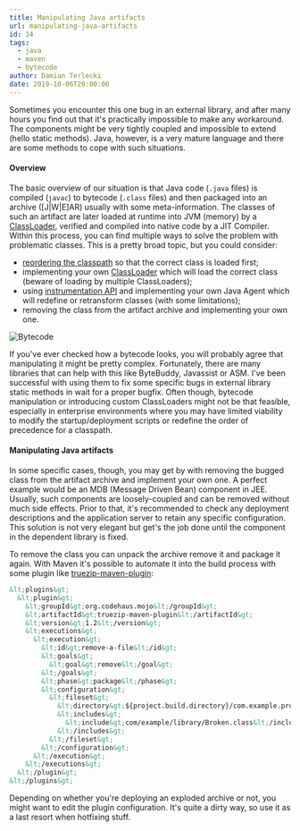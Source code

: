 ```yaml
---
title: Manipulating Java artifacts
url: manipulating-java-artifacts
id: 14
tags:
  - java
  - maven
  - bytecode
author: Damian Terlecki
date: 2019-10-06T20:00:00
---
```


Sometimes you encounter this one bug in an external library, and after many hours you find out that it's practically impossible to make any workaround. The components might be very tightly coupled and impossible to extend (hello static methods). Java, however, is a very mature language and there are some methods to cope with such situations.

#### Overview

The basic overview of our situation is that Java code (`.java` files) is compiled (`javac`) to bytecode (`.class` files) and then packaged into an archive ([J|W|E]AR) usually with some meta-information. The classes of such an artifact are later loaded at runtime into JVM (memory) by a [ClassLoader](https://docs.oracle.com/javase/10/docs/api/java/lang/ClassLoader.html), verified and compiled into native code by a JIT Compiler. Within this process, you can find multiple ways to solve the problem with problematic classes. This is a pretty broad topic, but you could consider:
- [reordering the classpath](https://docs.oracle.com/javase/8/docs/technotes/tools/windows/classpath.html#JSWOR590) so that the correct class is loaded first;
- implementing your own [ClassLoader](https://docs.oracle.com/javase/10/docs/api/java/lang/ClassLoader.html) which will load the correct class (beware of loading by multiple ClassLoaders);
- using [instrumentation API](https://docs.oracle.com/javase/10/docs/api/java/lang/instrument/package-summary.html) and implementing your own Java Agent which will redefine or retransform classes (with some limitations);
- removing the class from the artifact archive and implementing your own one.

<img src="/img/hq/bytecode.svg" alt="Bytecode" title="Bytecode">

If you've ever checked how a bytecode looks, you will probably agree that manipulating it might be pretty complex. Fortunately, there are many libraries that can help with this like ByteBuddy, Javassist or ASM. I've been successful with using them to fix some specific bugs in external library static methods in wait for a proper bugfix. Often though, bytecode manipulation or introducing custom ClassLoaders might not be that feasible, especially in enterprise environments where you may have limited viability to modify the startup/deployment scripts or redefine the order of precedence for a classpath.

#### Manipulating Java artifacts

In some specific cases, though, you may get by with removing the bugged class from the artifact archive and implement your own one. A perfect example would be an MDB (Message Driven Bean) component in JEE. Usually, such components are loosely-coupled and can be removed without much side effects. Prior to that, it's recommended to check any deployment descriptions and the application server to retain any specific configuration. This solution is not very elegant but get's the job done until the component in the dependent library is fixed.

To remove the class you can unpack the archive remove it and package it again. With Maven it's possible to automate it into the build process with some plugin like [truezip-maven-plugin](https://www.mojohaus.org/truezip/truezip-maven-plugin/):

```xml
&lt;plugins&gt;
  &lt;plugin&gt;
    &lt;groupId&gt;org.codehaus.mojo&lt;/groupId&gt;
    &lt;artifactId&gt;truezip-maven-plugin&lt;/artifactId&gt;
    &lt;version&gt;1.2&lt;/version&gt;
    &lt;executions&gt;
      &lt;execution&gt;
        &lt;id&gt;remove-a-file&lt;/id&gt;
        &lt;goals&gt;
          &lt;goal&gt;remove&lt;/goal&gt;
        &lt;/goals&gt;
        &lt;phase&gt;package&lt;/phase&gt;
        &lt;configuration&gt;
          &lt;fileset&gt;
            &lt;directory&gt;${project.build.directory}/com.example.project.ear/lib/com.example.library.jar/&lt;/directory&gt;
            &lt;includes&gt;
              &lt;include&gt;com/example/library/Broken.class&lt;/include&gt;
            &lt;/includes&gt;
          &lt;/fileset&gt;
        &lt;/configuration&gt;
      &lt;/execution&gt;
    &lt;/executions&gt;
  &lt;/plugin&gt;
&lt;/plugins&gt;
```

Depending on whether you're deploying an exploded archive or not, you might want to edit the plugin configuration. It's quite a dirty way, so use it as a last resort when hotfixing stuff.